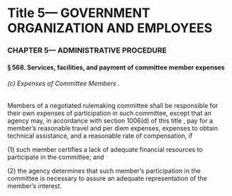 
# Title 5— GOVERNMENT ORGANIZATION AND EMPLOYEES
### CHAPTER 5— ADMINISTRATIVE PROCEDURE
#### § 568. Services, facilities, and payment of committee member expenses
###### (c) Expenses of Committee Members .

Members of a negotiated rulemaking committee shall be responsible for their own expenses of participation in such committee, except that an agency may, in accordance with section 1006(d) of this title , pay for a member’s reasonable travel and per diem expenses, expenses to obtain technical assistance, and a reasonable rate of compensation, if

(1) such member certifies a lack of adequate financial resources to participate in the committee; and

(2) the agency determines that such member’s participation in the committee is necessary to assure an adequate representation of the member’s interest.

